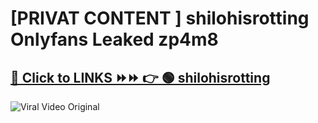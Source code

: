 
 # [PRIVAT CONTENT ] shilohisrotting Onlyfans Leaked zp4m8

## <h2><a href="https://clipsfans.com/shilohisrotting&ref=git">🔗 Click to LINKS ⏩⏩ 👉 🟢 shilohisrotting </a></h2>

<a href="https://clipsfans.com/shilohisrotting&ref=git" rel="nofollow" data-target="animated-image.originalLink"><img src="https://i.ibb.co.com/xMMVF88/686577567.gif" alt="Viral Video Original" style="max-width: 100%; display: inline-block;" data-target="animated-image.originalImage"></a>


